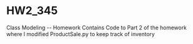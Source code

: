 # HW2_345
Class Modeling -- Homework
Contains Code to Part 2 of the homework where I modified ProductSale.py to keep track of inventory
